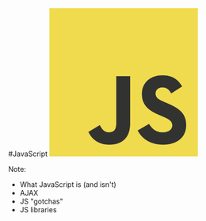 #JavaScript
<img src="/img/javascript-logo.png" width="300"/>

Note:
+ What JavaScript is (and isn't)
+ AJAX
+ JS "gotchas"
+ JS libraries